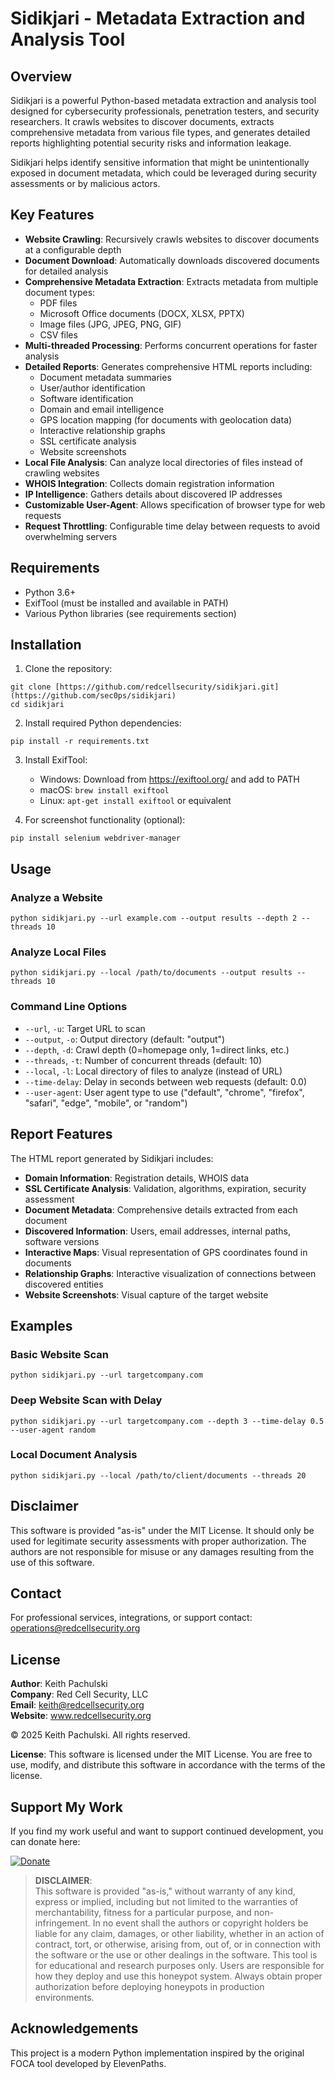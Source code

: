 # Sidikjari - Metadata Extraction and Analysis Tool

## Overview

Sidikjari is a powerful Python-based metadata extraction and analysis tool designed for cybersecurity professionals, penetration testers, and security researchers. It crawls websites to discover documents, extracts comprehensive metadata from various file types, and generates detailed reports highlighting potential security risks and information leakage.

Sidikjari helps identify sensitive information that might be unintentionally exposed in document metadata, which could be leveraged during security assessments or by malicious actors.

## Key Features

- **Website Crawling**: Recursively crawls websites to discover documents at a configurable depth
- **Document Download**: Automatically downloads discovered documents for detailed analysis
- **Comprehensive Metadata Extraction**: Extracts metadata from multiple document types:
  - PDF files
  - Microsoft Office documents (DOCX, XLSX, PPTX)
  - Image files (JPG, JPEG, PNG, GIF)
  - CSV files
- **Multi-threaded Processing**: Performs concurrent operations for faster analysis
- **Detailed Reports**: Generates comprehensive HTML reports including:
  - Document metadata summaries
  - User/author identification
  - Software identification
  - Domain and email intelligence
  - GPS location mapping (for documents with geolocation data)
  - Interactive relationship graphs
  - SSL certificate analysis
  - Website screenshots
- **Local File Analysis**: Can analyze local directories of files instead of crawling websites
- **WHOIS Integration**: Collects domain registration information
- **IP Intelligence**: Gathers details about discovered IP addresses
- **Customizable User-Agent**: Allows specification of browser type for web requests
- **Request Throttling**: Configurable time delay between requests to avoid overwhelming servers

## Requirements

- Python 3.6+
- ExifTool (must be installed and available in PATH)
- Various Python libraries (see requirements section)

## Installation

1. Clone the repository:
```
git clone [https://github.com/redcellsecurity/sidikjari.git](https://github.com/sec0ps/sidikjari)
cd sidikjari
```

2. Install required Python dependencies:
```
pip install -r requirements.txt
```

3. Install ExifTool:
   - Windows: Download from https://exiftool.org/ and add to PATH
   - macOS: `brew install exiftool`
   - Linux: `apt-get install exiftool` or equivalent

4. For screenshot functionality (optional):
```
pip install selenium webdriver-manager
```

## Usage

### Analyze a Website

```
python sidikjari.py --url example.com --output results --depth 2 --threads 10
```

### Analyze Local Files

```
python sidikjari.py --local /path/to/documents --output results --threads 10
```

### Command Line Options

- `--url`, `-u`: Target URL to scan
- `--output`, `-o`: Output directory (default: "output")
- `--depth`, `-d`: Crawl depth (0=homepage only, 1=direct links, etc.)
- `--threads`, `-t`: Number of concurrent threads (default: 10)
- `--local`, `-l`: Local directory of files to analyze (instead of URL)
- `--time-delay`: Delay in seconds between web requests (default: 0.0)
- `--user-agent`: User agent type to use ("default", "chrome", "firefox", "safari", "edge", "mobile", or "random")

## Report Features

The HTML report generated by Sidikjari includes:

- **Domain Information**: Registration details, WHOIS data
- **SSL Certificate Analysis**: Validation, algorithms, expiration, security assessment
- **Document Metadata**: Comprehensive details extracted from each document
- **Discovered Information**: Users, email addresses, internal paths, software versions
- **Interactive Maps**: Visual representation of GPS coordinates found in documents
- **Relationship Graphs**: Interactive visualization of connections between discovered entities
- **Website Screenshots**: Visual capture of the target website

## Examples

### Basic Website Scan
```
python sidikjari.py --url targetcompany.com
```

### Deep Website Scan with Delay
```
python sidikjari.py --url targetcompany.com --depth 3 --time-delay 0.5 --user-agent random
```

### Local Document Analysis
```
python sidikjari.py --local /path/to/client/documents --threads 20
```

## Disclaimer

This software is provided "as-is" under the MIT License. It should only be used for legitimate security assessments with proper authorization. The authors are not responsible for misuse or any damages resulting from the use of this software.

## Contact
For professional services, integrations, or support contact: operations@redcellsecurity.org

## License

**Author**: Keith Pachulski  
**Company**: Red Cell Security, LLC  
**Email**: keith@redcellsecurity.org  
**Website**: www.redcellsecurity.org  

© 2025 Keith Pachulski. All rights reserved.

**License**: This software is licensed under the MIT License. You are free to use, modify, and distribute this software in accordance with the terms of the license.

## Support My Work

If you find my work useful and want to support continued development, you can donate here:

[![Donate](https://img.shields.io/badge/Donate-PayPal-blue.svg)](https://paypal.me/sec0ps)

> **DISCLAIMER**:  
> This software is provided "as-is," without warranty of any kind, express or implied, including but not limited to the warranties of merchantability, fitness for a particular purpose, and non-infringement. In no event shall the authors or copyright holders
> be liable for any claim, damages, or other liability, whether in an action of contract, tort, or otherwise, arising from, out of, or in connection with the software or the use or other dealings in the software.
> This tool is for educational and research purposes only. Users are responsible for how they deploy and use this honeypot system. Always obtain proper authorization before deploying honeypots in production environments.


## Acknowledgements

This project is a modern Python implementation inspired by the original FOCA tool developed by ElevenPaths.
